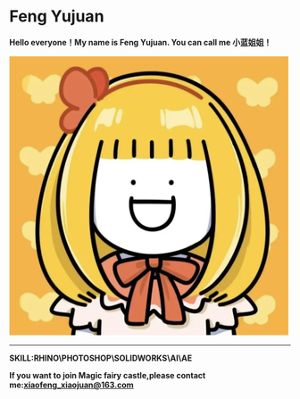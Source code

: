 # Feng Yujuan
**Hello everyone！My name is Feng Yujuan. You can call me 小蓝姐姐！**
<div>
  <img src="https://github.com/erkoww/YSD_img/blob/main/img/FYJ.png?raw=true" width = "500"/>
</div>

***
**SKILL:RHINO\PHOTOSHOP\SOLIDWORKS\AI\AE**

**If you want to join Magic fairy castle,please contact me:xiaofeng_xiaojuan@163.com**
